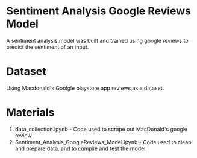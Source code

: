 # Sentiment Analysis Google Reviews Model
A sentiment analysis model was built and trained using google reviews to predict the sentiment of an input. 

# Dataset
Using Macdonald's Goolgle playstore app reviews as a dataset. 

# Materials
1) data_collection.ipynb - Code used to scrape out MacDonald's google review
2) Sentiment_Analysis_GoogleReviews_Model.ipynb - Code used to clean and prepare data, and to compile and test the model

